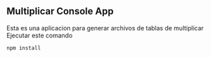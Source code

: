 ## Multiplicar Console App

Esta es una aplicacion para generar archivos de tablas de multiplicar
Ejecutar este comando

```
npm install
```